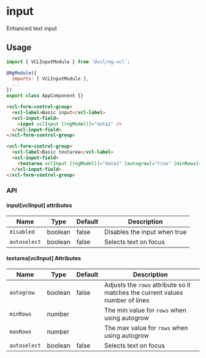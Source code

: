 # input

Enhanced text input

## Usage

```js
import { VCLInputModule } from '@vcl/ng-vcl';

@NgModule({
  imports: [ VCLInputModule ],
  ...
})
export class AppComponent {}
```

```html
<vcl-form-control-group>
  <vcl-label>Basic input</vcl-label>
  <vcl-input-field>
    <input vclInput [(ngModel)]="data1" />
  </vcl-input-field>
</vcl-form-control-group>

<vcl-form-control-group>
  <vcl-label>Basic textarea</vcl-label>
  <vcl-input-field>
    <textarea vclInput [(ngModel)]="data1" [autogrow]="true" [minRows]="5" [maxRows]="10"></textarea>
  </vcl-input-field>
</vcl-form-control-group>

```

### API

#### input[vclInput] attributes

Name            | Type    | Default | Description
--------------- | ------- | ------- | -----------------------------------------------
`disabled`      | boolean | false   | Disables the input when true
`autoselect`    | boolean | false   | Selects text on focus


#### textarea[vclInput] Attributes

| Name                | Type        | Default            | Description
| ------------        | ----------- | ------------------ |--------------
| `autogrow`          | boolean     | false              | Adjusts the `rows` attribute so it matches the current values number of lines
| `minRows`           | number      |                    | The min value for `rows` when using autogrow
| `maxRows`           | number      |                    | The max value for `rows` when using autogrow
| `autoselect`        | boolean     | false              | Selects text on focus
